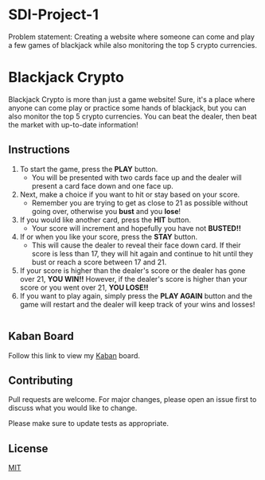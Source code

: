 # SDI-Project-1
Problem statement: Creating a website where someone can come and play a few games of blackjack while also monitoring the top 5 crypto currencies.

# Blackjack Crypto

Blackjack Crypto is more than just a game website! Sure, it's a place where anyone can come play or practice some hands of blackjack, but you can also monitor the top 5 crypto currencies. You can beat the dealer, then beat the market with up-to-date information!

## Instructions
1. To start the game, press the **PLAY** button.
      * You will be presented with two cards face up and the dealer will present a card face down and one face up.
2. Next, make a choice if you want to hit or stay based on your score.
      * Remember you are trying to get as close to 21 as possible without going over, otherwise you **bust** and you **lose**!
3. If you would like another card, press the **HIT** button.
      * Your score will increment and hopefully you have not **BUSTED!!**
4. If or when you like your score, press the **STAY** button.
      * This will cause the dealer to reveal their face down card. If their score is less than 17, they will hit again and continue to hit until they bust or reach a score between 17 and 21.
5. If your score is higher than the dealer's score or the dealer has gone over 21, **YOU WIN!!** However, if the dealer's score is higher than your score or you went over 21, **YOU LOSE!!**
6. If you want to play again, simply press the **PLAY AGAIN** button and the game will restart and the dealer will keep track of your wins and losses!

```
```

## Kaban Board

Follow this link to view my [Kaban](https://trello.com/b/hgI3Bp42/sdi-project-1) board.

## Contributing

Pull requests are welcome. For major changes, please open an issue first
to discuss what you would like to change.

Please make sure to update tests as appropriate.

## License

[MIT](https://choosealicense.com/licenses/mit/)